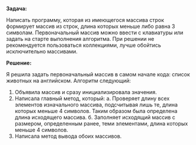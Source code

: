**Задача:**

Написать программу, которая из имеющегося массива строк формирует массив из строк, длина которых меньше либо равна 3 символам.
Первоначальный массив можно ввести с клавиатуры или задать на старте выполнения алгоритма.
При решении не рекомендуется пользоваться коллекциями, лучше обойтись исключительно массивами.


**Решение:**

Я решила задать первоначальный массив в самом начале кода: список животных на английском.
Алгоритм следующий: 

1. Объявила массив и сразу инициализировала значения.
2. Написала главный метод, который:
    а. Проверяет длину всех элементов изначального массива, подсчитывая лишь те, длина которых меньше 4 символов. Таким образом была определена длина исходящего массива.
    б. Заполняет исходящий массив с размером, определенным  ранее, теми элементами, длина которых меньше 4 символов.
3. Написала метод вывода обоих массивов. 
